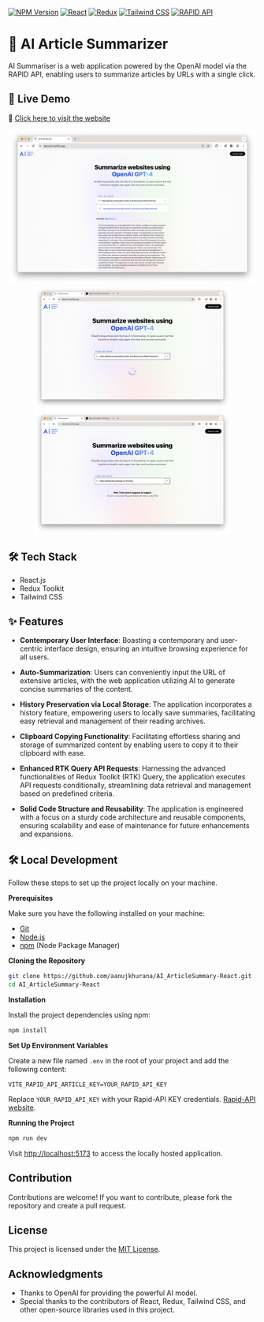 [![NPM Version](https://img.shields.io/npm/v/d3-org-chart.svg)](https://npmjs.org/package/d3-org-chart)
[![React](https://img.shields.io/badge/React-17.0.2-blue.svg)](https://reactjs.org/)
[![Redux](https://img.shields.io/badge/Redux-4.1.1-purple.svg)](https://redux.js.org/)
[![Tailwind CSS](https://img.shields.io/badge/Tailwind%20CSS-2.2.19-blueviolet.svg)](https://tailwindcss.com/)
[![RAPID API](https://img.shields.io/badge/RAPID%20API-Enabled-orange)](https://rapidapi.com)

# 📝 AI Article Summarizer

AI Summariser is a web application powered by the OpenAI model via the RAPID API, enabling users to summarize articles by URLs with a single click.

## 🚀 Live Demo

🔗 [Click here to visit the website](https://abouturl.netlify.app)

<div align="center">
    <img src="/screenshots/img3.png" width="800px" alt="Screenshot"/>
    <img src="/screenshots/img2.png" width="400px" alt="Screenshot"/>
    <img src="/screenshots/img1.png" width="400px" alt="Screenshot"/>
</div>

## 🛠️ Tech Stack

- React.js
- Redux Toolkit
- Tailwind CSS

## ✨ Features

- **Contemporary User Interface**: Boasting a contemporary and user-centric interface design, ensuring an intuitive browsing experience for all users.

- **Auto-Summarization**: Users can conveniently input the URL of extensive articles, with the web application utilizing AI to generate concise summaries of the content.

- **History Preservation via Local Storage**: The application incorporates a history feature, empowering users to locally save summaries, facilitating easy retrieval and management of their reading archives.

- **Clipboard Copying Functionality**: Facilitating effortless sharing and storage of summarized content by enabling users to copy it to their clipboard with ease.

- **Enhanced RTK Query API Requests**: Harnessing the advanced functionalities of Redux Toolkit (RTK) Query, the application executes API requests conditionally, streamlining data retrieval and management based on predefined criteria.

- **Solid Code Structure and Reusability**: The application is engineered with a focus on a sturdy code architecture and reusable components, ensuring scalability and ease of maintenance for future enhancements and expansions.

## 🛠️ Local Development

Follow these steps to set up the project locally on your machine.

**Prerequisites**

Make sure you have the following installed on your machine:

- [Git](https://git-scm.com/)
- [Node.js](https://nodejs.org/en)
- [npm](https://www.npmjs.com/) (Node Package Manager)

**Cloning the Repository**

```bash
git clone https://github.com/aanujkhurana/AI_ArticleSummary-React.git
cd AI_ArticleSummary-React
```

**Installation**

Install the project dependencies using npm:

```bash
npm install
```

**Set Up Environment Variables**

Create a new file named `.env` in the root of your project and add the following content:

```env
VITE_RAPID_API_ARTICLE_KEY=YOUR_RAPID_API_KEY
```

Replace `YOUR_RAPID_API_KEY` with your Rapid-API KEY credentials. [Rapid-API website](https://rapidapi.com).

**Running the Project**

```bash
npm run dev
```

Visit [http://localhost:5173](http://localhost:5173) to access the locally hosted application.


## Contribution

Contributions are welcome! If you want to contribute, please fork the repository and create a pull request.

## License

This project is licensed under the [MIT License](LICENSE).

## Acknowledgments

- Thanks to OpenAI for providing the powerful AI model.
- Special thanks to the contributors of React, Redux, Tailwind CSS, and other open-source libraries used in this project.
